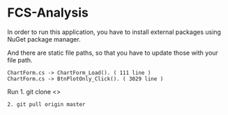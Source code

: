 # FCS-Analysis

In order to run this application, you have to install external packages using NuGet package manager.


And there are static file paths, so that you have to update those with your file path.

    ChartForm.cs -> ChartForm_Load(). ( 111 line )
    ChartForm.cs -> BtnPlotOnly_Click(). ( 3029 line )
    
Run 1. git clone <<git repository link>>
    
    2. git pull origin master
    
    
